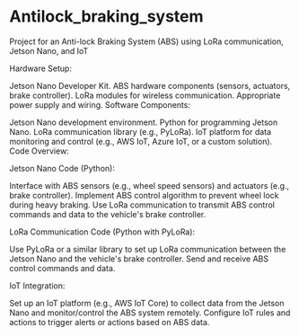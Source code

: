 # Antilock_braking_system
Project for an Anti-lock Braking System (ABS) using LoRa communication, Jetson Nano, and IoT

Hardware Setup:

Jetson Nano Developer Kit.
ABS hardware components (sensors, actuators, brake controller).
LoRa modules for wireless communication.
Appropriate power supply and wiring.
Software Components:

Jetson Nano development environment.
Python for programming Jetson Nano.
LoRa communication library (e.g., PyLoRa).
IoT platform for data monitoring and control (e.g., AWS IoT, Azure IoT, or a custom solution).
Code Overview:

 Jetson Nano Code (Python):

Interface with ABS sensors (e.g., wheel speed sensors) and actuators (e.g., brake controller).
Implement ABS control algorithm to prevent wheel lock during heavy braking.
Use LoRa communication to transmit ABS control commands and data to the vehicle's brake controller.

LoRa Communication Code (Python with PyLoRa):

Use PyLoRa or a similar library to set up LoRa communication between the Jetson Nano and the vehicle's brake controller.
Send and receive ABS control commands and data.

IoT Integration:

Set up an IoT platform (e.g., AWS IoT Core) to collect data from the Jetson Nano and monitor/control the ABS system remotely.
Configure IoT rules and actions to trigger alerts or actions based on ABS data.
